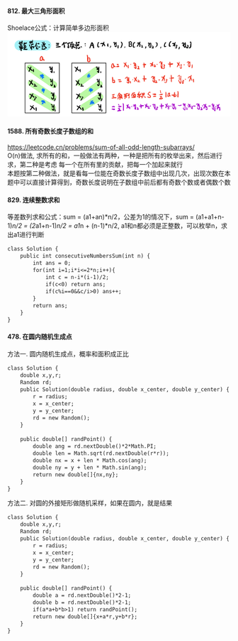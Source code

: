 #### 812. 最大三角形面积
Shoelace公式：计算简单多边形面积
![遍历](https://raw.githubusercontent.com/liang233/leetcode-/main/image/%E6%95%B0%E5%AD%A6/shole.png)



#### 1588. 所有奇数长度子数组的和
https://leetcode.cn/problems/sum-of-all-odd-length-subarrays/ <br />
O(n)做法, 求所有的和，一般做法有两种，一种是把所有的枚举出来，然后进行求，第二种是考虑 每一个在所有里的贡献，把每一个加起来就行<br />
本题按第二种做法，就是看每一位能在奇数长度子数组中出现几次，出现次数在本题中可以直接计算得到，奇数长度说明在子数组中前后都有奇数个数或者偶数个数<br />

#### 829. 连续整数求和
等差数列求和公式：sum = (a1+an)*n/2，公差为1的情况下，sum = (a1+a1+n-1)*n/2 = (2*a1+n-1)*n/2 = a1*n + (n-1)*n/2, a1和n都必须是正整数，可以枚举n，求出a1进行判断<br />
```
class Solution {
    public int consecutiveNumbersSum(int n) {
        int ans = 0;
        for(int i=1;i*i<=2*n;i++){
            int c = n-i*(i-1)/2;
            if(c<0) return ans;
            if(c%i==0&&c/i>0) ans++;
        }
        return ans;
    }
}
```
#### 478. 在圆内随机生成点
方法一. 圆内随机生成点，概率和面积成正比<br />
```
class Solution {
    double x,y,r;
    Random rd;
    public Solution(double radius, double x_center, double y_center) {
        r = radius;
        x = x_center;
        y = y_center;
        rd = new Random();
    }
    
    public double[] randPoint() {
        double ang = rd.nextDouble()*2*Math.PI;
        double len = Math.sqrt(rd.nextDouble(r*r));
        double nx = x + len * Math.cos(ang);
        double ny = y + len * Math.sin(ang);
        return new double[]{nx,ny};
    }
}
```
方法二. 对圆的外接矩形做随机采样，如果在圆内，就是结果
```
class Solution {
    double x,y,r;
    Random rd;
    public Solution(double radius, double x_center, double y_center) {
        r = radius;
        x = x_center;
        y = y_center;
        rd = new Random();
    }
    
    public double[] randPoint() {
        double a = rd.nextDouble()*2-1;
        double b = rd.nextDouble()*2-1;
        if(a*a+b*b>1) return randPoint();
        return new double[]{x+a*r,y+b*r};
    }
}
```




